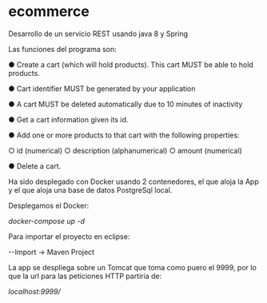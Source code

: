 # ecommerce
Desarrollo de un servicio REST usando java 8 y Spring

Las funciones del programa son: 

● Create a cart (which will hold products). This cart MUST be able to
hold products.

● Cart identifier MUST be generated by your application

● A cart MUST be deleted automatically due to 10 minutes of
inactivity

● Get a cart information given its id.

● Add one or more products to that cart with the following
properties:

○ id (numerical)
○ description (alphanumerical)
○ amount (numerical)

● Delete a cart.

Ha sido desplegado con Docker usando 2 contenedores, el que aloja la App y el que aloja una base de datos PostgreSql local.

Desplegamos el Docker:

*docker-compose up -d*

Para importar el proyecto en eclipse:

--Import -> Maven Project

La app se despliega sobre un Tomcat que toma como puero el 9999, por lo que la url para las peticiones HTTP partiría de:

*localhost:9999/*
